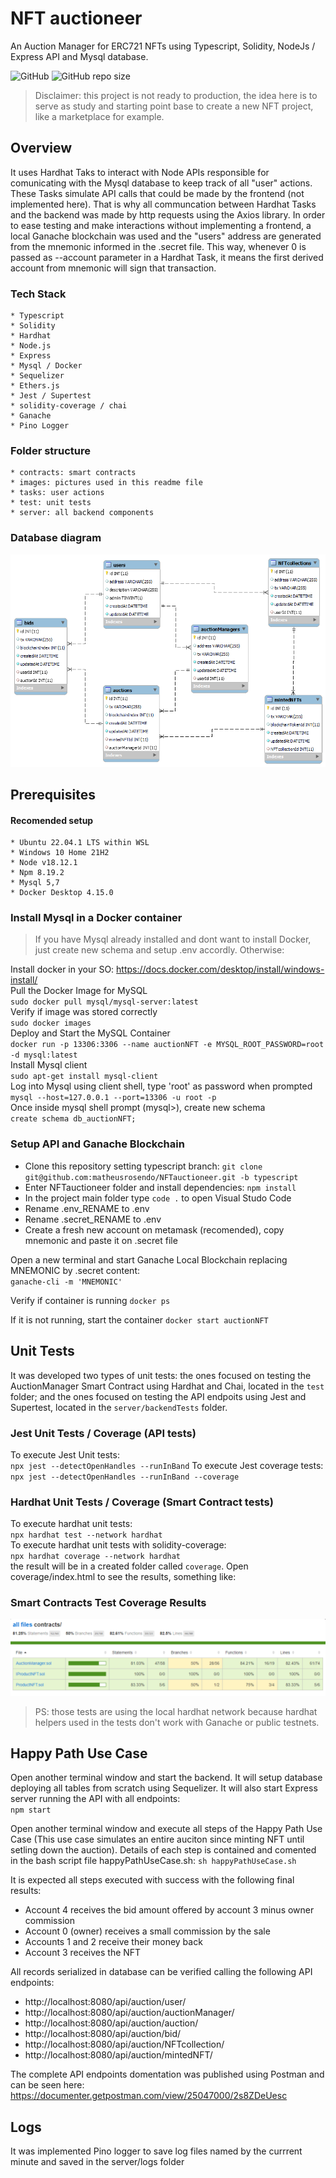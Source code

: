 # NFT auctioneer
An Auction Manager for ERC721 NFTs using Typescript, Solidity, NodeJs / Express API and Mysql database.

![GitHub](https://img.shields.io/github/license/matheusrosendo/NFTauctioneer)
![GitHub repo size](https://img.shields.io/github/repo-size/matheusrosendo/NFTauctioneer)


> Disclaimer: this project is not ready to production, the idea here is to serve as study and starting point base to create a new NFT project, like a marketplace for example. 


## Overview 
It uses Hardhat Taks to interact with Node APIs responsible for comunicating with the Mysql database to keep track of all "user" actions. These Tasks simulate API calls that could be made by the frontend (not implemented here). That is why all communcation between Hardhat Tasks and the backend was made by http requests using the Axios library.
In order to ease testing and make interactions without implementing a frontend, a local Ganache blockchain was used and the "users" address are generated from the mnemonic informed in the .secret file. This way, whenever 0 is passed as --account parameter in a Hardhat Task, it means the first derived account from mnemonic will sign that transaction. 


### Tech Stack
```
* Typescript
* Solidity 
* Hardhat
* Node.js
* Express
* Mysql / Docker
* Sequelizer 
* Ethers.js 
* Jest / Supertest
* solidity-coverage / chai
* Ganache 
* Pino Logger
```

### Folder structure 
```
* contracts: smart contracts
* images: pictures used in this readme file
* tasks: user actions 
* test: unit tests 
* server: all backend components 
```

### Database diagram 
![alt text](https://github.com/matheusrosendo/NFTauctioneer/blob/main/images/mysqlAuctionDb.png)


## Prerequisites


#### Recomended setup 
```
* Ubuntu 22.04.1 LTS within WSL
* Windows 10 Home 21H2
* Node v18.12.1
* Npm 8.19.2
* Mysql 5,7
* Docker Desktop 4.15.0
```

### Install Mysql in a Docker container 
> If you have Mysql already installed and dont want to install Docker, just create new schema and setup .env accordly. Otherwise:

Install docker in your SO: https://docs.docker.com/desktop/install/windows-install/    
Pull the Docker Image for MySQL    
`sudo docker pull mysql/mysql-server:latest`  
Verify if image was stored correctly  
`sudo docker images`  
Deploy and Start the MySQL Container   
`docker run -p 13306:3306 --name auctionNFT -e MYSQL_ROOT_PASSWORD=root -d mysql:latest`  
Install Mysql client  
`sudo apt-get install mysql-client`  
Log into Mysql using client shell, type 'root' as password when prompted  
`mysql --host=127.0.0.1 --port=13306 -u root -p`  
Once inside mysql shell prompt (mysql>), create new schema  
`create schema db_auctionNFT;`  
 
### Setup API and Ganache Blockchain
* Clone this repository setting typescript branch: `git clone git@github.com:matheusrosendo/NFTauctioneer.git -b typescript`
* Enter NFTauctioneer folder and install dependencies: `npm install`
* In the project main folder type `code .` to open Visual Studo Code
* Rename .env_RENAME to .env
* Rename .secret_RENAME to .env
* Create a fresh new account on metamask (recomended), copy mnemonic and paste it on .secret file

Open a new terminal and start Ganache Local Blockchain replacing MNEMONIC by .secret content:  
`ganache-cli -m 'MNEMONIC'`

Verify if container is running
`docker ps`

If it is not running, start the container
`docker start auctionNFT`

## Unit Tests
It was developed two types of unit tests: the ones focused on testing the AuctionManager Smart Contract using Hardhat and Chai, located in the `test` folder; and the ones focused on testing the API endpoits using Jest and Supertest, located in the `server/backendTests` folder.

### Jest Unit Tests / Coverage (API tests)
To execute Jest Unit tests:  
`npx jest --detectOpenHandles --runInBand`
To execute Jest coverage tests:   
`npx jest --detectOpenHandles --runInBand --coverage `  

### Hardhat Unit Tests / Coverage (Smart Contract tests)
To execute hardhat unit tests:   
`npx hardhat test --network hardhat`  
To execute hardhat unit tests with solidity-coverage:  
`npx hardhat coverage --network hardhat`  
the result will be in a created folder called `coverage`. Open coverage/index.html to see the results, something like:

### Smart Contracts Test Coverage Results 
![alt text](https://github.com/matheusrosendo/NFTauctioneer/blob/main/images/testCoverage.png)
> PS: those tests are using the local hardhat network because hardhat helpers used in the tests don't work with Ganache or public testnets.


## Happy Path Use Case
Open another terminal window and start the backend. It will setup database deploying all tables from scratch using Sequelizer. It will also start Express server running the API with all endpoints:  
`npm start`    

Open another terminal window and execute all steps of the Happy Path Use Case (This use case simulates an entire auciton since minting NFT until setling down the auction). Details of each step is contained and comented in the bash script file happyPathUseCase.sh: 
`sh happyPathUseCase.sh`  

It is expected all steps executed with success with the following final results:
* Account 4 receives the bid amount offered by account 3 minus owner commission
* Account 0 (owner) receives a small commission by the sale
* Accounts 1 and 2 receive their money back
* Account 3 receives the NFT


All records serialized in database can be verified calling the following API endpoints:
* http://localhost:8080/api/auction/user/
* http://localhost:8080/api/auction/auctionManager/ 
* http://localhost:8080/api/auction/auction/ 
* http://localhost:8080/api/auction/bid/ 
* http://localhost:8080/api/auction/NFTcollection/ 
* http://localhost:8080/api/auction/mintedNFT/ 

The complete API endpoints domentation was published using Postman and can be seen here:
https://documenter.getpostman.com/view/25047000/2s8ZDeUesc


## Logs 
It was implemented Pino logger to save log files named by the currrent minute and saved in the server/logs folder 
